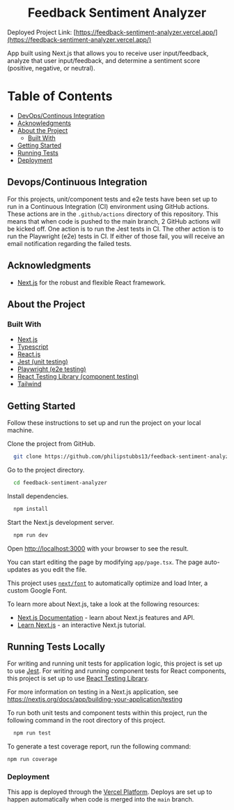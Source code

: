 <div align="center">
  <h1>Feedback Sentiment Analyzer</h1>
</div>

Deployed Project Link: [https://feedback-sentiment-analyzer.vercel.app/](https://feedback-sentiment-analyzer.vercel.app/)

App built using Next.js that allows you to receive user input/feedback, analyze that user input/feedback, and determine a sentiment score (positive, negative, or neutral).

# Table of Contents

- [DevOps/Continous Integration](#devops)
- [Acknowledgments](#about-the-project)
- [About the Project](#about-the-project)
  - [Built With](#tech-stack)
- [Getting Started](#getting-started)
- [Running Tests](#running-tests-locally)
- [Deployment](#deployment)

## <a name="devops"></a>Devops/Continuous Integration

For this projects, unit/component tests and e2e tests have been set up to run in a Continuous Integration (CI) environment using GitHub actions. These actions are in the `.github/actions` directory of this repository. This means that when code is pushed to the main branch, 2 GitHub actions will be kicked off. One action is to run the Jest tests in CI. The other action is to run the Playwright (e2e) tests in CI. If either of those fail, you will receive an email notification regarding the failed tests.

## <a name="acknowledgments"></a>Acknowledgments

- [Next.js](https://nextjs.org/) for the robust and flexible React framework.

## <a name="about-the-project"></a>About the Project

### <a name="tech-stack"></a>Built With

  <ul>
      <li><a href="https://nextjs.org/"">Next.js</a></li>
    <li><a href="https://www.typescriptlang.org/">Typescript</a></li>
    <li><a href="https://react.dev/">React.js</a></li>
    <li><a href="https://jestjs.io/">Jest (unit testing)</a></li>
    <li><a href="https://playwright.dev/">Playwright (e2e testing)</a></li>
    <li><a href="https://testing-library.com/docs/react-testing-library/intro/">React Testing Library (component testing)</a></li>
    <li><a href="https://tailwindcss.com/">Tailwind</a></li>
  </ul>

## <a name="getting-started"></a>Getting Started

Follow these instructions to set up and run the project on your local machine.

Clone the project from GitHub.

```bash
  git clone https://github.com/philipstubbs13/feedback-sentiment-analyzer
```

Go to the project directory.

```bash
  cd feedback-sentiment-analyzer
```

Install dependencies.

```bash
  npm install
```

Start the Next.js development server.

```bash
  npm run dev
```

Open [http://localhost:3000](http://localhost:3000) with your browser to see the result.

You can start editing the page by modifying `app/page.tsx`. The page auto-updates as you edit the file.

This project uses [`next/font`](https://nextjs.org/docs/basic-features/font-optimization) to automatically optimize and load Inter, a custom Google Font.

To learn more about Next.js, take a look at the following resources:

- [Next.js Documentation](https://nextjs.org/docs) - learn about Next.js features and API.
- [Learn Next.js](https://nextjs.org/learn) - an interactive Next.js tutorial.

## <a name="running-tests-locally"></a>Running Tests Locally

For writing and running unit tests for application logic, this project is set up to use [Jest](https://jestjs.io/). For writing and running component tests for React components, this project is set up to use [React Testing Library](https://testing-library.com/docs/react-testing-library/intro/).

For more information on testing in a Next.js application, see <https://nextjs.org/docs/app/building-your-application/testing>

To run both unit tests and component tests within this project, run the following command in the root directory of this project.

```bash
  npm run test
```

To generate a test coverage report, run the following command:

```
npm run coverage
```

### <a name="deployment"></a>Deployment

This app is deployed through the [Vercel Platform](https://vercel.com/new?utm_medium=default-template&filter=next.js&utm_source=create-next-app&utm_campaign=create-next-app-readme).
Deploys are set up to happen automatically when code is merged into the `main` branch.
